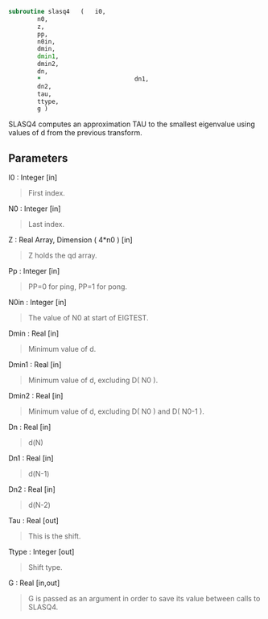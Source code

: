 ```fortran
subroutine slasq4	(	i0,
		n0,
		z,
		pp,
		n0in,
		dmin,
		dmin1,
		dmin2,
		dn,
		*                          dn1,
		dn2,
		tau,
		ttype,
		g )
```

 SLASQ4 computes an approximation TAU to the smallest eigenvalue
 using values of d from the previous transform.

## Parameters
I0 : Integer [in]
> First index.

N0 : Integer [in]
> Last index.

Z : Real Array, Dimension ( 4*n0 ) [in]
> Z holds the qd array.

Pp : Integer [in]
> PP=0 for ping, PP=1 for pong.

N0in : Integer [in]
> The value of N0 at start of EIGTEST.

Dmin : Real [in]
> Minimum value of d.

Dmin1 : Real [in]
> Minimum value of d, excluding D( N0 ).

Dmin2 : Real [in]
> Minimum value of d, excluding D( N0 ) and D( N0-1 ).

Dn : Real [in]
> d(N)

Dn1 : Real [in]
> d(N-1)

Dn2 : Real [in]
> d(N-2)

Tau : Real [out]
> This is the shift.

Ttype : Integer [out]
> Shift type.

G : Real [in,out]
> G is passed as an argument in order to save its value between
> calls to SLASQ4.

